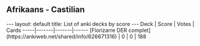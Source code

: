 <h2>Afrikaans  -  Castilian</h2>
---
layout: default
title: List of anki decks by score
---
Deck | Score | Votes | Cards
-----|-------|-------|------
[Florizarre DER complet](https://ankiweb.net/shared/info/626671316) | 0 | 0 | 188
